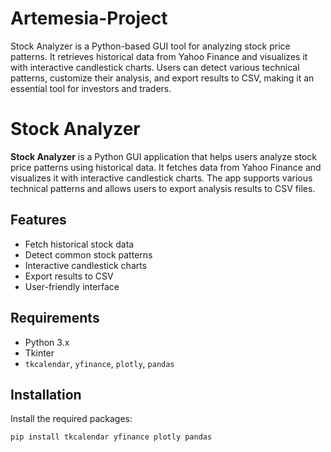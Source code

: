 # Artemesia-Project
Stock Analyzer  is a Python-based GUI tool for analyzing stock price patterns. It retrieves historical data from Yahoo Finance and visualizes it with interactive candlestick charts. Users can detect various technical patterns, customize their analysis, and export results to CSV, making it an essential tool for investors and traders.


# Stock Analyzer

**Stock Analyzer** is a Python GUI application that helps users analyze stock price patterns using historical data. It fetches data from Yahoo Finance and visualizes it with interactive candlestick charts. The app supports various technical patterns and allows users to export analysis results to CSV files.

## Features

- Fetch historical stock data
- Detect common stock patterns
- Interactive candlestick charts
- Export results to CSV
- User-friendly interface

## Requirements

- Python 3.x
- Tkinter
- `tkcalendar`, `yfinance`, `plotly`, `pandas`

## Installation

Install the required packages:

```bash
pip install tkcalendar yfinance plotly pandas
